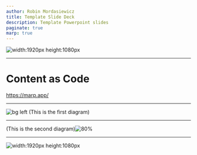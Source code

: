 ```yaml
---
author: Robin Mordasiewicz
title: Template Slide Deck
description: Template Powerpoint slides
paginate: true
marp: true
---
```


<!-- _class: intro -->

![width:1920px height:1080px](index.png)

---

# **Content as Code**

https://marp.app/

---

![bg left](diagram1.png) (This is the first diagram)

---

(This is the second diagram)![80%](diagram2.png)

---

<!-- _class: intro -->

![width:1920px height:1080px](outro.png)

